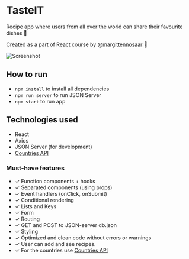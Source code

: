 # TasteIT

Recipe app where users from all over the world can share their favourite dishes 🥘

Created as a part of React course by [@margittennosaar](https://www.github.com/margittennosaar) 🦊

![Screenshot](screenshot_recipes.png)

## How to run

- `npm install` to install all dependencies
- `npm run server` to run JSON Server
- `npm start` to run app

## Technologies used

- React
- Axios
- JSON Server (for development)
- [Countries API](https://restcountries.com/)

### Must-have features

- ✓ Function components + hooks
- ✓ Separated components (using props)
- ✓ Event handlers (onClick, onSubmit)
- ✓ Conditional rendering
- ✓ Lists and Keys
- ✓ Form
- ✓ Routing
- ✓ GET and POST to JSON-server db.json
- ✓ Styling
- ✓ Optimized and clean code without errors or warnings
- ✓ User can add and see recipes.
- ✓ For the countries use [Countries API](https://restcountries.com/)
